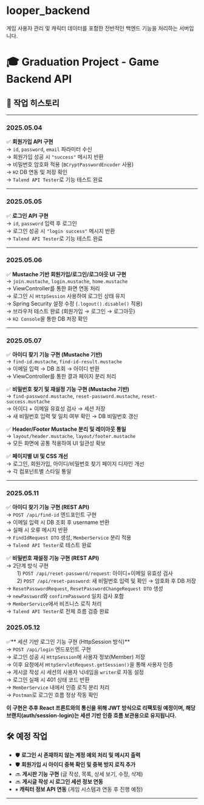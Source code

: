 # looper_backend  
게임 사용자 관리 및 캐릭터 데이터를 포함한 전반적인 백엔드 기능을 처리하는 서버입니다.

# 🎓 Graduation Project - Game Backend API

## 📅 작업 히스토리

---

### 2025.05.04

✅ **회원가입 API 구현**  
→ `id`, `password`, `email` 파라미터 수신  
→ 회원가입 성공 시 `"success"` 메시지 반환  
→ 비밀번호 암호화 적용 (`BCryptPasswordEncoder` 사용)  
→ `H2` DB 연동 및 저장 확인  
→ `Talend API Tester`로 기능 테스트 완료  

---

### 2025.05.05

✅ **로그인 API 구현**  
→ `id`, `password` 입력 후 로그인  
→ 로그인 성공 시 `"login success"` 메시지 반환  
→ `Talend API Tester`로 기능 테스트 완료  

---

### 2025.05.06

✅ **Mustache 기반 회원가입/로그인/로그아웃 UI 구현**  
→ `join.mustache`, `login.mustache`, `home.mustache`  
→ ViewController를 통한 화면 연동 처리  
→ 로그인 시 `HttpSession` 사용하여 로그인 상태 유지  
→ Spring Security 설정 수정 (`.logout().disable()` 적용)  
→ 브라우저 테스트 완료 (회원가입 → 로그인 → 로그아웃)  
→ `H2 Console`을 통한 DB 저장 확인  

---

### 2025.05.07

✅ **아이디 찾기 기능 구현 (Mustache 기반)**  
→ `find-id.mustache`, `find-id-result.mustache`  
→ 이메일 입력 → DB 조회 → 아이디 반환  
→ ViewController를 통한 결과 페이지 분리 처리  

✅ **비밀번호 찾기 및 재설정 기능 구현 (Mustache 기반)**  
→ `find-password.mustache`, `reset-password.mustache`, `reset-success.mustache`  
→ 아이디 + 이메일 유효성 검사 → 세션 저장  
→ 새 비밀번호 입력 및 일치 여부 확인 → DB 비밀번호 갱신  

✅ **Header/Footer Mustache 분리 및 레이아웃 통일**  
→ `layout/header.mustache`, `layout/footer.mustache`  
→ 모든 화면에 공통 적용하여 UI 일관성 확보  

✅ **페이지별 UI 및 CSS 개선**  
→ 로그인, 회원가입, 아이디/비밀번호 찾기 페이지 디자인 개선  
→ 각 컴포넌트별 스타일 통일  

---

### 2025.05.11  
✅ **아이디 찾기 기능 구현 (REST API)**  
→ `POST /api/find-id` 엔드포인트 구현  
→ 이메일 입력 시 DB 조회 후 username 반환  
→ 실패 시 오류 메시지 반환  
→ `FindIdRequest DTO` 생성, `MemberService` 분리 적용  
→ `Talend API Tester`로 테스트 완료  

✅ **비밀번호 재설정 기능 구현 (REST API)**  
→ 2단계 방식 구현  
  1) `POST /api/reset-password/request`: 아이디+이메일 유효성 검사  
  2) `POST /api/reset-password`: 새 비밀번호 입력 및 확인 → 암호화 후 DB 저장  
→ `ResetPasswordRequest`, `ResetPasswordChangeRequest DTO` 생성  
→ `newPassword`와 `confirmPassword` 일치 검사 포함  
→ `MemberService`에서 비즈니스 로직 처리  
→ `Talend API Tester`로 전체 흐름 검증 완료  


### 2025.05.12
✅** 세션 기반 로그인 기능 구현 (HttpSession 방식)**  
→ `POST /api/login` 엔드포인트 구현  
→ 로그인 성공 시 `HttpSession`에 사용자 정보(Member) 저장  
→ 이후 요청에서 `HttpServletRequest.getSession()`을 통해 사용자 인증  
→ 게시글 작성 시 세션의 사용자 닉네임을 `writer`로 자동 설정  
→ 로그인 실패 시 401 상태 코드 반환  
→ `MemberService` 내에서 인증 로직 분리 처리  
→ `Postman`로 로그인 흐름 정상 작동 확인  

**이 구현은 추후 React 프론트와의 통신을 위해 JWT 방식으로 리팩토링 예정이며,
해당 브랜치(auth/session-login)는 세션 기반 인증 흐름 보관용으로 유지됩니다.**

## 🛠 예정 작업

- 🛡 **로그인 시 존재하지 않는 계정 예외 처리 및 메시지 출력**
- 🛡 **회원가입 시 아이디 중복 확인 및 중복 방지 로직 추가**
- 🔜 **게시판 기능 구현** (글 작성, 목록, 상세 보기, 수정, 삭제)
- 🔜 **게시글 작성 시 로그인 세션 정보 연동**
- ⏸ **캐릭터 정보 API 연동** (게임 시스템과 연동 후 진행 예정)

---
